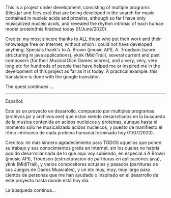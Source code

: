 
This is a project under development, consisting of multiple programs (files.jar and files.exe)
that are being developed in the search for music contained in nucleic acids and proteins,
although so far I have only musicalized nucleic acids, and revealed the rhythm
intrinsic of each human model protein(this finished today 01/June/2020).

Credits: my most sincere thanks to ALL those who put their work and their
knowledge free on Internet, without which I could not have developed anything;
Specials thank's to A. Brown (jmusic API), A. Troedson (score structuring
in java applications), yknk (MidiTrail), several current and past composers (for their 
Musical Dice Games scores), and a very, very, very long etc for hundreds of people
that have helped me or inspired me in the development of this project as far as it is today.
A practical example: this translation is done with the google translator.

The quest continues ...
________________________________________________________________________________________________

Español:

Este es un proyecto en desarrollo, compuesto por multiples programas (archivos.jar y archivos.exe) 
que estan siendo desarrollados en la busqueda de la musica contenida en acidos nucleicos y proteinas,
aunque hasta el momento sólo he musicalizado acidos nucleicos, y puesto de manifiesto el ritmo
intrínseco de cada proteina humana(Terminado hoy 01/07/2020).

Creditos: mi más sincero agradecimiento para TODOS aquellos que ponen su trabajo y sus
conocimientos gratis en Internet, sin los cuales no habría podido desarrollar nada de lo que
aqui voy subiendo, en especial a A.Brown (jmusic API), Troedson (estructuracion de partituras
en aplicaciones java), yknk (MidiTrail), y varios compositores actuales y pasados (partituras
de sus Juegos de Dados Musicales), y un etc muy, muy, muy largo para cientos de personas
que me han ayudado o inspirado en el desarrollo de este proyecto hasta donde está hoy dia.

La búsqueda continua...
